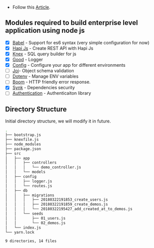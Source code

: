 - Follow this [Article](https://scotch.io/tutorials/making-a-restful-api-with-hapi-js#toc-introduction-to-the-restful-architecture).

## Modules required to build enterprise level application using node js

- [x] [Babel](https://babeljs.io/) - Support for es6 syntax (very simple configuration for now)
- [x] [Hapi Js](https://hapijs.com/) - Create REST API with Hapi Js
- [x] [Knex](http://knexjs.org/) - SQL query builder for js
- [x] [Good](https://github.com/hapijs/good) - Logger
- [x] [Config](https://www.npmjs.com/package/config) - Configure your app for different environments
- [ ] [Joi](https://github.com/hapijs/joi)- Object schema validation
- [ ] [Dotenv](https://www.npmjs.com/package/dotenv) - Manage ENV variables
- [ ] [Boom](https://github.com/jaredhanson/passport) - HTTP friendly error response.
- [x] [Synk](https://snyk.io/) - Dependencies security
- [ ] [Authentication](https://github.com/jaredhanson/passport) - Authenticaiton library

## Directory Structure

Initial directory structure, we will modify it in future.

```sh
.                  
├── bootstrap.js   
├── knexfile.js    
├── node_modules            
├── package.json   
├── src            
│   ├── app        
│   │   ├── controllers                
│   │   │   └── demo_controller.js    
│   │   └── models 
│   ├── config     
│   │   ├── logger.js                  
│   │   └── routes.js                  
│   ├── db         
│   │   ├── migrations                 
│   │   │   ├── 20180322191853_create_users.js                                
│   │   │   ├── 20180322191859_create_demos.js                                
│   │   │   └── 20180322195427_add_created_at_to_demos.js                     
│   │   └── seeds  
│   │       ├── 01_users.js            
│   │       └── 02_demos.js            
│   └── index.js   
└── yarn.lock      

9 directories, 14 files         
```
 
